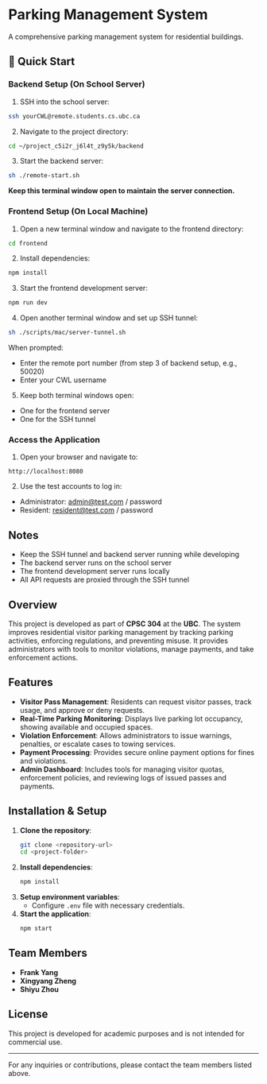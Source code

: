 # Parking Management System

A comprehensive parking management system for residential buildings.

## 🚀 Quick Start

### Backend Setup (On School Server)

1. SSH into the school server:

```bash
ssh yourCWL@remote.students.cs.ubc.ca
```

2. Navigate to the project directory:

```bash
cd ~/project_c5i2r_j6l4t_z9y5k/backend
```

3. Start the backend server:

```bash
sh ./remote-start.sh
```

**Keep this terminal window open to maintain the server connection.**

### Frontend Setup (On Local Machine)

1. Open a new terminal window and navigate to the frontend directory:

```bash
cd frontend
```

2. Install dependencies:

```bash
npm install
```

3. Start the frontend development server:

```bash
npm run dev
```

4. Open another terminal window and set up SSH tunnel:

```bash
sh ./scripts/mac/server-tunnel.sh
```

When prompted:

- Enter the remote port number (from step 3 of backend setup, e.g., 50020)
- Enter your CWL username

5. Keep both terminal windows open:

- One for the frontend server
- One for the SSH tunnel

### Access the Application

1. Open your browser and navigate to:

```
http://localhost:8080
```

2. Use the test accounts to log in:

- Administrator: admin@test.com / password
- Resident: resident@test.com / password

## Notes

- Keep the SSH tunnel and backend server running while developing
- The backend server runs on the school server
- The frontend development server runs locally
- All API requests are proxied through the SSH tunnel

## Overview

This project is developed as part of **CPSC 304** at the **UBC**. The system improves residential visitor parking management by tracking parking activities, enforcing regulations, and preventing misuse. It provides administrators with tools to monitor violations, manage payments, and take enforcement actions.

## Features

- **Visitor Pass Management**: Residents can request visitor passes, track usage, and approve or deny requests.
- **Real-Time Parking Monitoring**: Displays live parking lot occupancy, showing available and occupied spaces.
- **Violation Enforcement**: Allows administrators to issue warnings, penalties, or escalate cases to towing services.
- **Payment Processing**: Provides secure online payment options for fines and violations.
- **Admin Dashboard**: Includes tools for managing visitor quotas, enforcement policies, and reviewing logs of issued passes and payments.

## Installation & Setup

1. **Clone the repository**:
   ```sh
   git clone <repository-url>
   cd <project-folder>
   ```
2. **Install dependencies**:
   ```sh
   npm install
   ```
3. **Setup environment variables**:
   - Configure `.env` file with necessary credentials.
4. **Start the application**:
   ```sh
   npm start
   ```

## Team Members

- **Frank Yang**
- **Xingyang Zheng**
- **Shiyu Zhou**

## License

This project is developed for academic purposes and is not intended for commercial use.

---

For any inquiries or contributions, please contact the team members listed above.
